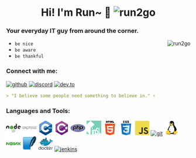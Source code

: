<h1 align="center">Hi! I'm Run~ 🖤 <img src="https://komarev.com/ghpvc/?username=run2go&label=Profile%20views&color=0e75b6&style=flat" alt="run2go"/></h1>
<h3 align="left">Your everyday IT guy from around the corner.</h3>

<img align="right" src="https://github-readme-stats.vercel.app/api/top-langs?username=run2go&locale=en&layout=compact&theme=transparent" alt="run2go"/>

- `be nice`<br>
- `be aware`<br>
- `be thankful`<br>

<h3 align="left">Connect with me:</h3>
<p align="left">
  <a target="_blank" rel="noreferrer" href="https://github.com/run2go"><img align="center" src="https://raw.githubusercontent.com/rahuldkjain/github-profile-readme-generator/master/src/images/icons/Social/github.svg"  alt="github"  height="30" width="40"/></a>
  <a target="_blank" rel="noreferrer" href="https://discord.suso.ch"  ><img align="center" src="https://raw.githubusercontent.com/rahuldkjain/github-profile-readme-generator/master/src/images/icons/Social/discord.svg" alt="discord" height="30" width="40"/></a>
  <a target="_blank" rel="noreferrer" href="https://dev.to/run"       ><img align="center" src="https://raw.githubusercontent.com/rahuldkjain/github-profile-readme-generator/master/src/images/icons/Social/devto.svg"   alt="dev.to"  height="30" width="40"/></a>
</p>

```markdown
> "I believe some people need something to believe in." ⚡
```

<h3 align="left">Languages and Tools:</h3>
<p align="left">
  <a target="_blank" rel="noreferrer" href="https://nodejs.org/docs/latest/api/"                    ><img src="https://raw.githubusercontent.com/devicons/devicon/master/icons/nodejs/nodejs-original-wordmark.svg"                                         alt="nodejs"        width="40" height="40"/></a>
  <a target="_blank" rel="noreferrer" href="https://expressjs.com/en/4x/api.html"                   ><img src="https://raw.githubusercontent.com/devicons/devicon/master/icons/express/express-original-wordmark.svg"                                       alt="express"       width="40" height="40"/></a>
  <a target="_blank" rel="noreferrer" href="https://learn.microsoft.com/en-us/cpp"                  ><img src="https://raw.githubusercontent.com/devicons/devicon/master/icons/cplusplus/cplusplus-original.svg"                                            alt="cpp"           width="40" height="40"/></a>
  <a target="_blank" rel="noreferrer" href="https://learn.microsoft.com/en-us/dotnet/csharp/"       ><img src="https://raw.githubusercontent.com/devicons/devicon/master/icons/csharp/csharp-original.svg"                                                  alt="csharp"        width="40" height="40"/></a>
  <a target="_blank" rel="noreferrer" href="https://www.php.net/manual/en/"                         ><img src="https://raw.githubusercontent.com/devicons/devicon/master/icons/php/php-original.svg"                                                        alt="php"           width="40" height="40"/></a>
  <a target="_blank" rel="noreferrer" href="https://wiki.secondlife.com/wiki/LSL_Portal"            ><img src="https://raw.githubusercontent.com/tirithcz/secondlife-logo-svg/master/Second%20Life%20LOGO%20-%20vector%20-%20text%20as%20curves%2010.svg"   alt="lsl"           width="40" height="40"/></a>
  <a target="_blank" rel="noreferrer" href="https://developer.mozilla.org/en-US/docs/Web/HTML"      ><img src="https://raw.githubusercontent.com/devicons/devicon/master/icons/html5/html5-original-wordmark.svg"                                           alt="html5"         width="40" height="40"/></a>
  <a target="_blank" rel="noreferrer" href="https://developer.mozilla.org/en-US/docs/Web/CSS"       ><img src="https://raw.githubusercontent.com/devicons/devicon/master/icons/css3/css3-original-wordmark.svg"                                             alt="css3"          width="40" height="40"/></a>
  <a target="_blank" rel="noreferrer" href="https://developer.mozilla.org/en-US/docs/Web/JavaScript"><img src="https://raw.githubusercontent.com/devicons/devicon/master/icons/javascript/javascript-original.svg"                                          alt="javascript"    width="40" height="40"/></a>
  <a target="_blank" rel="noreferrer" href="https://git-scm.com/docs"                               ><img src="https://raw.githubusercontent.com/git/git-scm.com/main/public/images/logos/downloads/Git-Icon-1788C.svg"                                     alt="git"           width="40" height="40"/></a>
  <a target="_blank" rel="noreferrer" href="https://docs.kernel.org/"                               ><img src="https://raw.githubusercontent.com/devicons/devicon/master/icons/linux/linux-original.svg"                                                    alt="linux"         width="40" height="40"/></a>
  <a target="_blank" rel="noreferrer" href="https://nginx.org/en/docs/"                             ><img src="https://raw.githubusercontent.com/devicons/devicon/master/icons/nginx/nginx-original.svg"                                                    alt="nginx"         width="40" height="40"/></a>
  <a target="_blank" rel="noreferrer" href="https://sqlite.org/docs.html"                           ><img src="https://raw.githubusercontent.com/devicons/devicon/master/icons/sqlite/sqlite-original.svg"                                                  alt="sqlite"        width="40" height="40"/></a>
  <a target="_blank" rel="noreferrer" href="https://docs.docker.com/engine/"                        ><img src="https://raw.githubusercontent.com/devicons/devicon/master/icons/docker/docker-original-wordmark.svg"                                         alt="docker"        width="40" height="40"/></a>
  <a target="_blank" rel="noreferrer" href="https://docs.gitea.com/"                                ><img src="https://raw.githubusercontent.com/go-gitea/gitea/main/public/assets/img/gitea.svg"                                                           alt="jenkins"       width="40" height="40"/></a>
</p>
